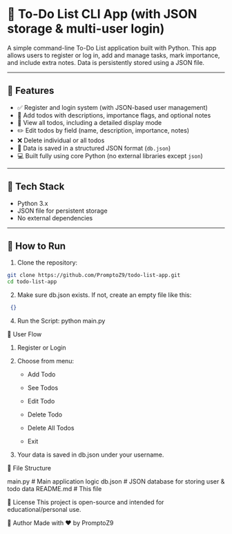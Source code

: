 # 📝 To-Do List CLI App (with JSON storage & multi-user login)

A simple command-line To-Do List application built with Python. This app allows users to register or log in, add and manage tasks, mark importance, and include extra notes. Data is persistently stored using a JSON file.

---

## 📌 Features

- ✅ Register and login system (with JSON-based user management)
- 🧠 Add todos with descriptions, importance flags, and optional notes
- 👀 View all todos, including a detailed display mode
- ✏️ Edit todos by field (name, description, importance, notes)
- ❌ Delete individual or all todos
- 💾 Data is saved in a structured JSON format (`db.json`)
- 💻 Built fully using core Python (no external libraries except `json`)

---

## 🧰 Tech Stack

- Python 3.x
- JSON file for persistent storage
- No external dependencies

---

## 🚀 How to Run

1. Clone the repository:
```bash
git clone https://github.com/PromptoZ9/todo-list-app.git
cd todo-list-app
```

2. Make sure db.json exists. If not, create an empty file like this:
  ```json
   {}
  ```

4. Run the Script:
   python main.py

👥 User Flow
1. Register or Login

2. Choose from menu:

   - Add Todo

   - See Todos

   - Edit Todo

   - Delete Todo

   - Delete All Todos

   - Exit

3. Your data is saved in db.json under your username.




📂 File Structure

main.py          # Main application logic
db.json              # JSON database for storing user & todo data
README.md            # This file

📄 License
This project is open-source and intended for educational/personal use.

🔗 Author
Made with ❤️ by PromptoZ9


